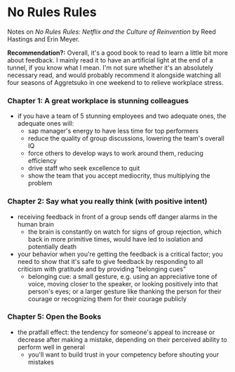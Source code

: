 # No Rules Rules
Notes on _No Rules Rules: Netflix and the Culture of Reinvention_ by Reed Hastings and Erin Meyer.

**Recommendation?:** Overall, it's a good book to read to learn a little bit more about feedback. I mainly read it to have an artificial light at the end of a tunnel, if you know what I mean. I'm not sure whether it's an absolutely necessary read, and would probably recommend it alongside watching all four seasons of Aggretsuko in one weekend to to relieve workplace stress.

### Chapter 1: A great workplace is stunning colleagues
* if you have a team of 5 stunning employees and two adequate ones, the adequate ones will:
	* sap manager's energy to have less time for top performers
	* reduce the quality of group discussions, lowering the team's overall IQ
	* force others to develop ways to work around them, reducing efficiency
	* drive staff who seek excellence to quit
	* show the team that you accept mediocrity, thus multiplying the problem

### Chapter 2: Say what you really think (with positive intent)
* receiving feedback in front of a group sends off danger alarms in the human brain
	* the brain is constantly on watch for signs of group rejection, which back in more primitive times, would have led to isolation and potentially death
* your behavior when you're getting the feedback is a critical factor; you need to show that it's safe to give feedback by responding to all criticism with gratitude and by providing "belonging cues"
	* belonging cue: a small gesture, e.g. using an appreciative tone of voice, moving closer to the speaker, or looking positively into that person's eyes; or a larger gesture like thanking the person for their courage or recognizing them for their courage publicly

### Chapter 5: Open the Books
* the pratfall effect: the tendency for someone's appeal to increase or decrease after making a mistake, depending on their perceived ability to perform well in general
	* you'll want to build trust in your competency before shouting your mistakes